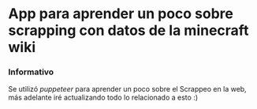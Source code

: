 # App para aprender un poco sobre scrapping con datos de la minecraft wiki

### Informativo

Se utilizó *puppeteer* para aprender un poco sobre el Scrappeo en la web, más adelante iré actualizando todo lo relacionado a esto :)
